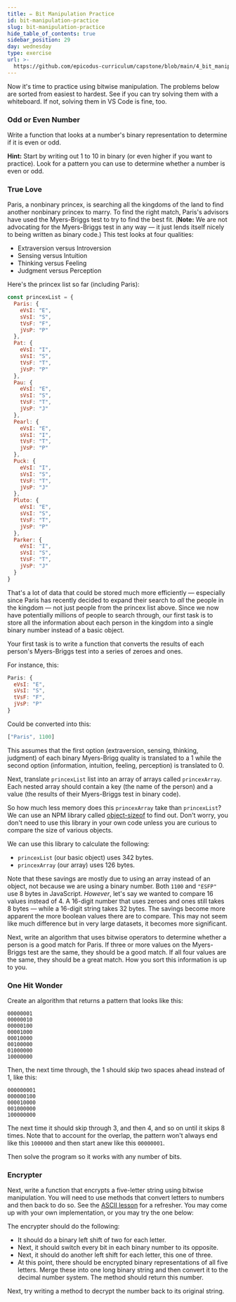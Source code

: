 ```yaml
---
title: ✏️ Bit Manipulation Practice
id: bit-manipulation-practice
slug: bit-manipulation-practice
hide_table_of_contents: true
sidebar_position: 29
day: wednesday
type: exercise
url: >-
  https://github.com/epicodus-curriculum/capstone/blob/main/4_bit_manipulation_problems.md
---
```


Now it's time to practice using bitwise manipulation. The problems below are sorted from easiest to hardest. See if you can try solving them with a whiteboard. If not, solving them in VS Code is fine, too.

### Odd or Even Number

Write a function that looks at a number's binary representation to determine if it is even or odd.

**Hint:** Start by writing out 1 to 10 in binary (or even higher if you want to practice). Look for a pattern you can use to determine whether a number is even or odd.

### True Love

Paris, a nonbinary princex, is searching all the kingdoms of the land to find another nonbinary princex to marry. To find the right match, Paris's advisors have used the Myers-Briggs test to try to find the best fit. (**Note:** We are not advocating for the Myers-Briggs test in any way — it just lends itself nicely to being written as binary code.) This test looks at four qualities:

* Extraversion versus Introversion
* Sensing versus Intuition
* Thinking versus Feeling
* Judgment versus Perception

Here's the princex list so far (including Paris):

```js
const princexList = {
  Paris: {
    eVsI: "E",
    sVsI: "S",
    tVsF: "F",
    jVsP: "P"
  },
  Pat: {
    eVsI: "I",
    sVsI: "S",
    tVsF: "T",
    jVsP: "P"
  },
  Pau: {
    eVsI: "E",
    sVsI: "S",
    tVsF: "T",
    jVsP: "J"
  },
  Pearl: {
    eVsI: "E",
    sVsI: "I",
    tVsF: "T",
    jVsP: "P"
  },
  Puck: {
    eVsI: "I",
    sVsI: "S",
    tVsF: "T",
    jVsP: "J"
  },
  Pluto: {
    eVsI: "E",
    sVsI: "S",
    tVsF: "T",
    jVsP: "P"
  },
  Parker: {
    eVsI: "I",
    sVsI: "S",
    tVsF: "T",
    jVsP: "J"
  }
}
```

That's a lot of data that could be stored much more efficiently — especially since Paris has recently decided to expand their search to _all_ the people in the kingdom — not just people from the princex list above. Since we now have potentially millions of people to search through, our first task is to store all the information about each person in the kingdom into a single binary number instead of a basic object.

Your first task is to write a function that converts the results of each person's Myers-Briggs test into a series of zeroes and ones.

For instance, this:

```js
Paris: {
  eVsI: "E",
  sVsI: "S",
  tVsF: "F",
  jVsP: "P"
}
```

Could be converted into this:

```js
["Paris", 1100]
```

This assumes that the first option (extraversion, sensing, thinking, judgment) of each binary Myers-Brigg quality is translated to a 1 while the second option (information, intuition, feeling, perception) is translated to 0.

Next, translate `princexList` list into an array of arrays called `princexArray`. Each nested array should contain a key (the name of the person) and a value (the results of their Myers-Briggs test in binary code).

So how much less memory does this `princexArray` take than `princexList`? We can use an NPM library called [object-sizeof](https://www.npmjs.com/package/object-sizeof) to find out. Don't worry, you don't need to use this library in your own code unless you are curious to compare the size of various objects.

We can use this library to calculate the following:

* `princexList` (our basic object) uses 342 bytes.
* `princexArray` (our array) uses 126 bytes.

Note that these savings are mostly due to using an array instead of an object, not because we are using a binary number. Both `1100` and `"ESFP"` use 8 bytes in JavaScript. _However_, let's say we wanted to compare 16 values instead of 4. A 16-digit number that uses zeroes and ones still takes 8 bytes — while a 16-digit string takes 32 bytes. The savings become more apparent the more boolean values there are to compare. This may not seem like much difference but in very large datasets, it becomes more significant.

Next, write an algorithm that uses bitwise operators to determine whether a person is a good match for Paris. If three or more values on the Myers-Briggs test are the same, they should be a good match. If all four values are the same, they should be a great match. How you sort this information is up to you.

### One Hit Wonder

Create an algorithm that returns a pattern that looks like this:

```
00000001
00000010
00000100
00001000
00010000
00100000
01000000
10000000
```

Then, the next time through, the 1 should skip two spaces ahead instead of 1, like this:

```
000000001
000000100
000010000
001000000
100000000
```

The next time it should skip through 3, and then 4, and so on until it skips 8 times. Note that to account for the overlap, the pattern won't always end like this `1000000` and then start anew like this `00000001`.

Then solve the program so it works with any number of bits.

### Encrypter

Next, write a function that encrypts a five-letter string using bitwise manipulation. You will need to use methods that convert letters to numbers and then back to do so. See the [ASCII lesson](link-here) for a refresher. You may come up with your own implementation, or you may try the one below:

The encrypter should do the following:

* It should do a binary left shift of two for each letter.
* Next, it should switch every bit in each binary number to its opposite.
* Next, it should do another left shift for each letter, this one of three.
* At this point, there should be encrypted binary representations of all five letters. Merge these into one long binary string and then convert it to the decimal number system. The method should return this number.

Next, try writing a method to decrypt the number back to its original string.
